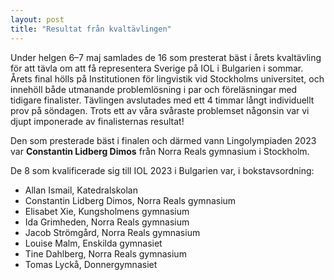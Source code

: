 ```yaml
---
layout: post
title: "Resultat från kvaltävlingen"
---
```


Under helgen 6–7 maj samlades de 16 som presterat bäst i årets kvaltävling för att tävla om att få representera Sverige på IOL i Bulgarien i sommar. Årets final hölls på Institutionen för lingvistik vid Stockholms universitet, och innehöll både utmanande problemlösning i par och föreläsningar med tidigare finalister. Tävlingen avslutades med ett 4 timmar långt individuellt prov på söndagen. Trots ett av våra svåraste problemset någonsin var vi djupt imponerade av finalisternas resultat!

Den som presterade bäst i finalen och därmed vann Lingolympiaden 2023 var **Constantin Lidberg Dimos** från Norra Reals gymnasium i Stockholm.

De 8 som kvalificerade sig till IOL 2023 i Bulgarien var, i bokstavsordning:
- Allan Ismail, Katedralskolan
- Constantin Lidberg Dimos, Norra Reals gymnasium
- Elisabet Xie, Kungsholmens gymnasium
- Ida Grimheden, Norra Reals gymnasium
- Jacob Strömgård, Norra Reals gymnasium
- Louise Malm, Enskilda gymnasiet
- Tine Dahlberg, Norra Reals gymnasium
- Tomas Lyckå, Donnergymnasiet